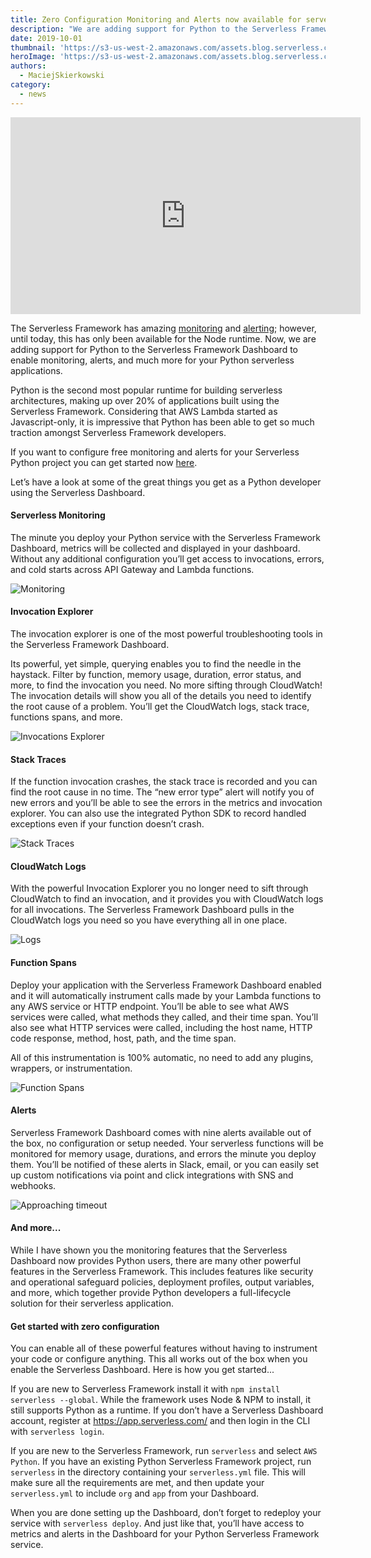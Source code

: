 ```yaml
---
title: Zero Configuration Monitoring and Alerts now available for serverless Python apps
description: "We are adding support for Python to the Serverless Framework Dashboard to enable monitoring, alerts, and much more for your Python serverless applications."
date: 2019-10-01
thumbnail: 'https://s3-us-west-2.amazonaws.com/assets.blog.serverless.com/python-dashboard-support/blog_thumbnail_python_metrics.png'
heroImage: 'https://s3-us-west-2.amazonaws.com/assets.blog.serverless.com/python-dashboard-support/blog_header_python_metrics.png'
authors:
  - MaciejSkierkowski
category:
  - news
---
```


<iframe width="560" height="315" src="https://www.youtube.com/embed/FnCpIIb9fOk" frameborder="0" allow="accelerometer; autoplay; encrypted-media; gyroscope; picture-in-picture" allowfullscreen></iframe>

The Serverless Framework has amazing [monitoring](https://serverless.com/monitoring/) and [alerting](https://serverless.com/alerts/); however, until today, this has only been available for the Node runtime. Now, we are adding support for Python to the Serverless Framework Dashboard to enable monitoring, alerts, and much more for your Python serverless applications.

Python is the second most popular runtime for building serverless architectures, making up over 20% of applications built using the Serverless Framework. Considering that AWS Lambda started as Javascript-only, it is impressive that Python has been able to get so much traction amongst Serverless Framework developers.

If you want to configure free monitoring and alerts for your Serverless Python project you can get started now [here](https://app.serverless.com/). 

Let’s have a look at some of the great things you get as a Python developer using the Serverless Dashboard.

#### Serverless Monitoring
The minute you deploy your Python service with the Serverless Framework Dashboard, metrics will be collected and displayed in your dashboard. Without any additional configuration you’ll get access to invocations, errors, and cold starts across API Gateway and Lambda functions.

![Monitoring](https://serverless.com/static/monitoring-hero.0af106d6.png)

#### Invocation Explorer
The invocation explorer is one of the most powerful troubleshooting tools in the Serverless Framework Dashboard.

Its powerful, yet simple, querying enables you to find the needle in the haystack. Filter by function, memory usage, duration, error status, and more, to find the invocation you need. No more sifting through CloudWatch!
The invocation details will show you all of the details you need to identify the root cause of a problem. You’ll get the CloudWatch logs, stack trace, functions spans, and more.

![Invocations Explorer](https://serverless.com/static/invocations-explorer.688537fd.png)
#### Stack Traces
If the function invocation crashes, the stack trace is recorded and you can find the root cause in no time. The “new error type” alert will notify you of new errors and you’ll be able to see the errors in the metrics and invocation explorer. You can also use the integrated Python SDK to record handled exceptions even if your function doesn’t crash.

![Stack Traces](https://s3-us-west-2.amazonaws.com/assets.blog.serverless.com/python-dashboard-support/stack.png)

#### CloudWatch Logs
With the powerful Invocation Explorer you no longer need to sift through CloudWatch to find an invocation, and it provides you with CloudWatch logs for all invocations. The Serverless Framework Dashboard pulls in the CloudWatch logs you need so you have everything all in one place.

![Logs](https://s3-us-west-2.amazonaws.com/assets.blog.serverless.com/python-dashboard-support/logs.png)

#### Function Spans
Deploy your application with the Serverless Framework Dashboard enabled and it will automatically instrument calls made by your Lambda functions to any AWS service or HTTP endpoint. You’ll be able to see what AWS services were called, what methods they called, and their time span. You’ll also see what HTTP services were called, including the host name, HTTP code response, method, host, path, and the time span.

All of this instrumentation is 100% automatic, no need to add any plugins, wrappers, or instrumentation.

![Function Spans](https://s3-us-west-2.amazonaws.com/assets.blog.serverless.com/python-dashboard-support/span.png)

#### Alerts
Serverless Framework Dashboard comes with nine alerts available out of the box, no configuration or setup needed. Your serverless functions will be monitored for memory usage, durations, and errors the minute you deploy them. You’ll be notified of these alerts in Slack, email, or you can easily set up custom notifications via point and click integrations with SNS and webhooks.

![Approaching timeout](https://serverless.com/static/optimum-performance.04d82e3c.png)
#### And more...
While I have shown you the monitoring features that the Serverless Dashboard now provides Python users, there are many other powerful features in the Serverless Framework. This includes features like security and operational safeguard policies, deployment profiles, output variables, and more, which together provide Python developers a full-lifecycle solution for their serverless application. 
#### Get started with zero configuration
You can enable all of these powerful features without having to instrument your code or configure anything. This all works out of the box when you enable the Serverless Dashboard. Here is how you get started...

If you are new to Serverless Framework install it with `npm install serverless --global`. While the framework uses Node & NPM to install, it still supports Python as a runtime. If you don’t have a Serverless Dashboard account, register at https://app.serverless.com/ and then login in the CLI with `serverless login`.

If you are new to the Serverless Framework, run `serverless` and select `AWS Python`. If you have an existing Python Serverless Framework project, run `serverless` in the directory containing your `serverless.yml` file. This will make sure all the requirements are met, and then update your `serverless.yml` to include `org` and `app` from your Dashboard.

When you are done setting up the Dashboard, don’t forget to redeploy your service with `serverless deploy`. And just like that, you’ll have access to metrics and alerts in the Dashboard for your Python Serverless Framework service.
